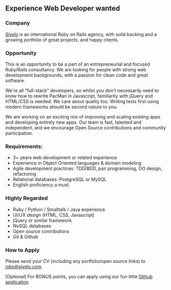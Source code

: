 ## Experience Web Developer wanted

### Company

[Siyelo](www.siyelo.com) is an international Ruby on Rails agency, with solid backing and a growing portfolio of great projects, and happy clients.

### Opportunity

This is an opportunity to be a part of an entrepreneurial and focused Ruby/Rails consultancy. We are looking for people with strong web development backgrounds, with a passion for clean code and great software.

We're all "full-stack" developers, so whilst you don't necessarily need to know how to rewrite PacMan in Javascript, familiarity with jQuery and HTML/CSS is needed. We care about quality too. Writing tests first using modern frameworks should be second nature to you.

We are working on an exciting mix of improving and scaling existing apps and developing entirely new apps. Our team is fast, talented and independent, and we encourage Open Source contributions and community participation.

### Requirements:

  - 3+ years web development or related experience
  - Experience in Object Oriented languages & domain modeling
  - Agile development practices: TDD/BDD, pair programming, OO design, refactoring
  - Relational databases: PostgreSQL or MySQL
  - English proficiency a must.

### Highly Regarded

  - Ruby / Python / Smalltalk / Java experience
  - UI/UX design (HTML, CSS, Javascript)
  - jQuery or similar framework
  - NoSQL databases
  - Open source contributions
  - Git & Github

### How to Apply

Please send your CV (including any portfolio/open source links) to [jobs@siyelo.com](mailto:jobs@siyelo.com).

[Optional] For BONUS points, you can apply using our fun little [Github application](http://github.com/siyelo/job-application)
